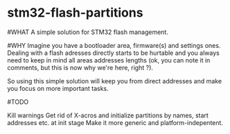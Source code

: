 # stm32-flash-partitions

#WHAT
A simple solution for STM32 flash management.

#WHY
Imagine you have a bootloader area, firmware(s) and settings ones.
Dealing with a flash adresses directly starts to be hurtable and
you always need to keep in mind all areas addresses lengths
(ok, you can note it in comments, but this is now why we're here, right ?).


So using this simple solution will keep you from direct addresses and
make you focus on more important tasks.

#TODO

Kill warnings
Get rid of X-acros and initialize partitions by names, start addresses etc. at init stage
Make it more generic and platform-indepentent.




